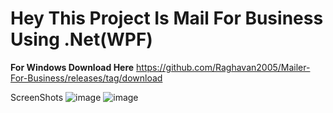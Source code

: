 
# **Hey This Project Is Mail For Business Using .Net(WPF)**

**For Windows Download Here**
https://github.com/Raghavan2005/Mailer-For-Business/releases/tag/download

ScreenShots
![image](https://github.com/Raghavan2005/Mailer-For-Business/assets/78393373/4998dd03-5fc6-4272-b64d-33d683214f21)
![image](https://github.com/Raghavan2005/Mailer-For-Business/assets/78393373/1a6d94ca-06d0-4136-98c7-84759b626b47)
